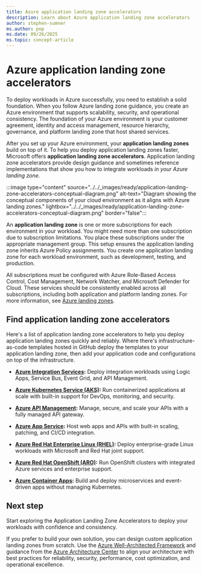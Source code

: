 ```yaml
---
title: Azure application landing zone accelerators
description: Learn about Azure application landing zone accelerators
author: stephen-sumner
ms.author: pnp
ms.date: 09/26/2025
ms.topic: concept-article
---
```


# Azure application landing zone accelerators

To deploy workloads in Azure successfully, you need to establish a solid foundation. When you follow Azure landing zone guidance, you create an Azure environment that supports scalability, security, and operational consistency. The foundation of your Azure environment is your customer agreement, identity and access management, resource hierarchy, governance, and platform landing zone that host shared services.

After you set up your Azure environment, your **application landing zones** build on top of it. To help you deploy application landing zones faster, Microsoft offers **application landing zone accelerators**. Application landing zone accelerators provide design guidance and sometimes reference implementations that show you how to integrate workloads *in your Azure landing zone.*

:::image type="content" source="../../_images/ready/application-landing-zone-accelerators-conceptual-diagram.png" alt-text="Diagram showing the conceptual components of your cloud environment as it aligns with Azure landing zones." lightbox="../../_images/ready/application-landing-zone-accelerators-conceptual-diagram.png" border="false":::

An **application landing zone** is one or more subscriptions for each environment in your workload. You might need more than one subscription due to subscription limitations. You place these subscriptions under the appropriate management group. This setup ensures the application landing zone inherits Azure Policy assignments. You create one application landing zone for each workload environment, such as development, testing, and production.

All subscriptions must be configured with Azure Role-Based Access Control, Cost Management, Network Watcher, and Microsoft Defender for Cloud. These services should be consistently enabled across all subscriptions, including both application and platform landing zones. For more information, see [Azure landing zones](../../ready/landing-zone/index.md).

## Find application landing zone accelerators

Here's a list of application landing zone accelerators to help you deploy application landing zones quickly and reliably. Where there's infrastructure-as-code templates hosted in GitHub deploy the templates to your application landing zone, then add your application code and configurations on top of the infrastructure.

- **[Azure Integration Services](./integration-services/landing-zone-accelerator.md):** Deploy integration workloads using Logic Apps, Service Bus, Event Grid, and API Management.

- **[Azure Kubernetes Service (AKS)](./aks/landing-zone-accelerator.md):** Run containerized applications at scale with built-in support for DevOps, monitoring, and security.

- **[Azure API Management](./api-management/landing-zone-accelerator.md):** Manage, secure, and scale your APIs with a fully managed API gateway.

- **[Azure App Service](./app-services/landing-zone-accelerator.md):** Host web apps and APIs with built-in scaling, patching, and CI/CD integration.

- **[Azure Red Hat Enterprise Linux (RHEL)](./azure-red-hat-enterprise-linux/landing-zone-accelerator.md):** Deploy enterprise-grade Linux workloads with Microsoft and Red Hat joint support.

- **[Azure Red Hat OpenShift (ARO)](./azure-red-hat-openshift/landing-zone-accelerator.md):** Run OpenShift clusters with integrated Azure services and enterprise support.

- **[Azure Container Apps](./container-apps/landing-zone-accelerator.md):** Build and deploy microservices and event-driven apps without managing Kubernetes.

## Next step

Start exploring the Application Landing Zone Accelerators to deploy your workloads with confidence and consistency.

If you prefer to build your own solution, you can design custom application landing zones from scratch. Use the [Azure Well-Architected Framework](/azure/well-architected/) and guidance from the [Azure Architecture Center](/azure/architecture/) to align your architecture with best practices for reliability, security, performance, cost optimization, and operational excellence.
